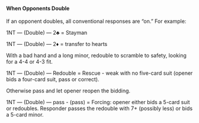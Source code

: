 #### When Opponents Double
If an opponent doubles, all conventional responses are “on.” For example:

1NT — (Double) — 2♣ = Stayman

1NT — (Double) — 2♦ = transfer to hearts

With a bad hand and a long minor, redouble to scramble to safety, looking for a 4-4 or 4-3 fit.

1NT — (Double) — Redouble = Rescue - weak with no five-card suit (opener bids a four-card suit, pass or correct).

Otherwise pass and let opener reopen the bidding.

1NT — (Double) — pass - (pass) = Forcing: opener either bids a 5-card suit or redoubles. 
Responder passes the redouble with 7+ (possibly less) 
or bids a 5-card minor.

